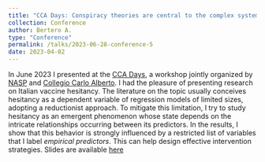 ```yaml
---
title: "CCA Days: Conspiracy theories are central to the complex system of predictors of Italian vaccine hesitancy"
collection: Conference
author: Bertero A.
type: "Conference"
permalink: /talks/2023-06-28-conference-5
date: 2023-04-02
---
```

In June 2023 I presented at the [CCA Days](https://www.carloalberto.org/event/nasp-cca-days-2023/), a workshop jointly organized by 
[NASP](https://www.nasp.eu/) and [Collegio Carlo Alberto](https://www.carloalberto.org/). I had the pleasure of presenting research on Italian vaccine 
hesitancy. The literature on the topic usually conceives hesitancy as a dependent variable of regression models of limited sizes, adopting a reductionist 
approach. To mitigate this limitation, I try to study hesitancy as an emergent phenomenon whose state depends on the intricate relationships occurring 
between its predictors. In the results, I show that this behavior is strongly influenced by a restricted list of variables that I label
*empirical predictors*. This can help design effective intervention strategies. 
Slides are available [here](https://artbert96.github.io/arturobertero.github.io/files/CCA.pdf)
